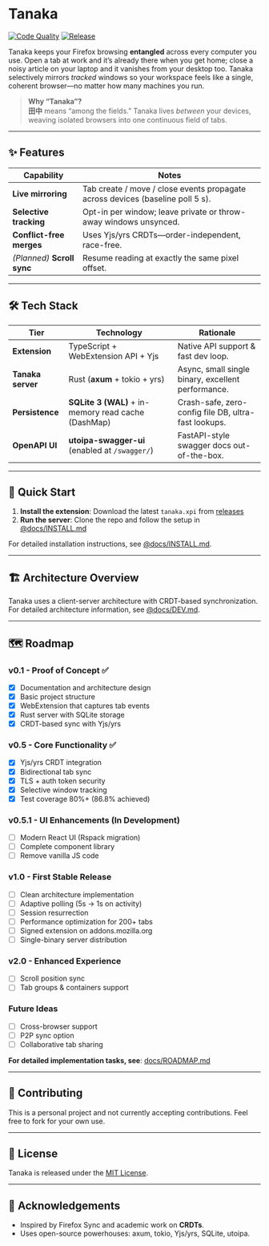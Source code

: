 # Tanaka

[![Code Quality](https://github.com/goodbadwolf/tanaka/actions/workflows/code-quality.yml/badge.svg)](https://github.com/goodbadwolf/tanaka/actions/workflows/code-quality.yml) [![Release](https://img.shields.io/github/v/release/goodbadwolf/tanaka?include_prereleases)](https://github.com/goodbadwolf/tanaka/releases)

Tanaka keeps your Firefox browsing **entangled** across every computer you use. Open a tab at work and it’s already there when you get home; close a noisy article on your laptop and it vanishes from your desktop too. Tanaka selectively mirrors _tracked_ windows so your workspace feels like a single, coherent browser—no matter how many machines you run.

> **Why “Tanaka”?**  
> **田中** means “among the fields.” Tanaka lives _between_ your devices, weaving isolated browsers into one continuous field of tabs.

---

## ✨ Features

| Capability                  | Notes                                                                          |
| --------------------------- | ------------------------------------------------------------------------------ |
| **Live mirroring**          | Tab create / move / close events propagate across devices (baseline poll 5 s). |
| **Selective tracking**      | Opt-in per window; leave private or throw-away windows unsynced.               |
| **Conflict-free merges**    | Uses Yjs/yrs CRDTs—order-independent, race-free.                               |
| _(Planned)_ **Scroll sync** | Resume reading at exactly the same pixel offset.                               |

---

## 🛠️ Tech Stack

| Tier              | Technology                                          | Rationale                                            |
| ----------------- | --------------------------------------------------- | ---------------------------------------------------- |
| **Extension**     | TypeScript + WebExtension API + Yjs                 | Native API support & fast dev loop.                  |
| **Tanaka server** | Rust (**axum** + tokio + yrs)                       | Async, small single binary, excellent performance.   |
| **Persistence**   | **SQLite 3 (WAL)** + in-memory read cache (DashMap) | Crash-safe, zero-config file DB, ultra-fast lookups. |
| **OpenAPI UI**    | **utoipa-swagger-ui** (enabled at `/swagger/`)      | FastAPI-style swagger docs out-of-the-box.           |

---

## 🚀 Quick Start

1. **Install the extension**: Download the latest `tanaka.xpi` from [releases](https://github.com/goodbadwolf/tanaka/releases)
2. **Run the server**: Clone the repo and follow the setup in [@docs/INSTALL.md](docs/INSTALL.md)

For detailed installation instructions, see [@docs/INSTALL.md](docs/INSTALL.md).

---

## 🏗️ Architecture Overview

Tanaka uses a client-server architecture with CRDT-based synchronization. For detailed architecture information, see [@docs/DEV.md](docs/DEV.md#1-architecture).

---

## 🗺️ Roadmap

### v0.1 - Proof of Concept ✅

- [x] Documentation and architecture design
- [x] Basic project structure
- [x] WebExtension that captures tab events
- [x] Rust server with SQLite storage
- [x] CRDT-based sync with Yjs/yrs

### v0.5 - Core Functionality ✅

- [x] Yjs/yrs CRDT integration
- [x] Bidirectional tab sync
- [x] TLS + auth token security
- [x] Selective window tracking
- [x] Test coverage 80%+ (86.8% achieved)

### v0.5.1 - UI Enhancements (In Development)

- [ ] Modern React UI (Rspack migration)
- [ ] Complete component library
- [ ] Remove vanilla JS code

### v1.0 - First Stable Release

- [ ] Clean architecture implementation
- [ ] Adaptive polling (5s → 1s on activity)
- [ ] Session resurrection
- [ ] Performance optimization for 200+ tabs
- [ ] Signed extension on addons.mozilla.org
- [ ] Single-binary server distribution

### v2.0 - Enhanced Experience

- [ ] Scroll position sync
- [ ] Tab groups & containers support

### Future Ideas

- [ ] Cross-browser support
- [ ] P2P sync option
- [ ] Collaborative tab sharing

**For detailed implementation tasks, see**: [docs/ROADMAP.md](docs/ROADMAP.md)

---

## 🤝 Contributing

This is a personal project and not currently accepting contributions. Feel free to fork for your own use.

---

## 📄 License

Tanaka is released under the [MIT License](LICENSE).

---

## 🙏 Acknowledgements

- Inspired by Firefox Sync and academic work on **CRDTs**.
- Uses open-source powerhouses: axum, tokio, Yjs/yrs, SQLite, utoipa.
